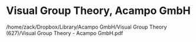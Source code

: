 # Visual Group Theory, Acampo GmbH

/home/zack/Dropbox/Library/Acampo GmbH/Visual Group Theory (627)/Visual Group Theory - Acampo GmbH.pdf

